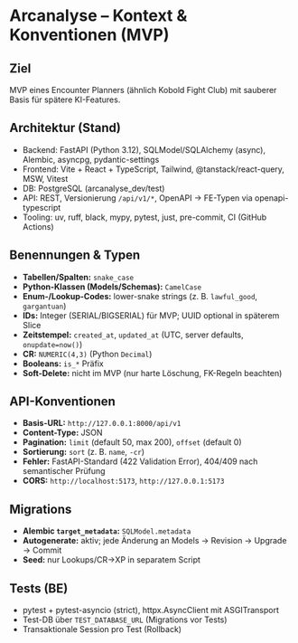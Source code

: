 # Arcanalyse – Kontext & Konventionen (MVP)

## Ziel
MVP eines Encounter Planners (ähnlich Kobold Fight Club) mit sauberer Basis für spätere KI-Features.

## Architektur (Stand)
- Backend: FastAPI (Python 3.12), SQLModel/SQLAlchemy (async), Alembic, asyncpg, pydantic-settings
- Frontend: Vite + React + TypeScript, Tailwind, @tanstack/react-query, MSW, Vitest
- DB: PostgreSQL (arcanalyse_dev/test)
- API: REST, Versionierung `/api/v1/*`, OpenAPI → FE-Typen via openapi-typescript
- Tooling: uv, ruff, black, mypy, pytest, just, pre-commit, CI (GitHub Actions)

## Benennungen & Typen
- **Tabellen/Spalten:** `snake_case`
- **Python-Klassen (Models/Schemas):** `CamelCase`
- **Enum-/Lookup-Codes:** lower-snake strings (z. B. `lawful_good`, `gargantuan`)
- **IDs:** Integer (SERIAL/BIGSERIAL) für MVP; UUID optional in späterem Slice
- **Zeitstempel:** `created_at`, `updated_at` (UTC, server defaults, `onupdate=now()`)
- **CR:** `NUMERIC(4,3)` (Python `Decimal`)
- **Booleans:** `is_*` Präfix
- **Soft-Delete:** nicht im MVP (nur harte Löschung, FK-Regeln beachten)

## API-Konventionen
- **Basis-URL:** `http://127.0.0.1:8000/api/v1`
- **Content-Type:** JSON
- **Pagination:** `limit` (default 50, max 200), `offset` (default 0)
- **Sortierung:** `sort` (z. B. `name`, `-cr`)
- **Fehler:** FastAPI-Standard (422 Validation Error), 404/409 nach semantischer Prüfung
- **CORS:** `http://localhost:5173`, `http://127.0.0.1:5173`

## Migrations
- **Alembic `target_metadata`:** `SQLModel.metadata`
- **Autogenerate:** aktiv; jede Änderung an Models → Revision → Upgrade → Commit
- **Seed:** nur Lookups/CR→XP in separatem Script

## Tests (BE)
- pytest + pytest-asyncio (strict), httpx.AsyncClient mit ASGITransport
- Test-DB über `TEST_DATABASE_URL` (Migrations vor Tests)
- Transaktionale Session pro Test (Rollback)
